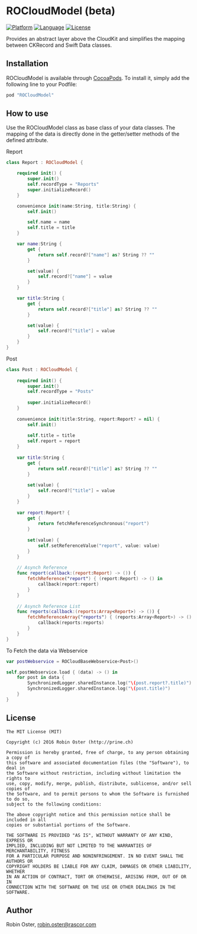 # ROCloudModel (beta)
[![Platform](http://img.shields.io/badge/platform-ios-blue.svg?style=flat
             )](https://developer.apple.com/iphone/index.action)
[![Language](http://img.shields.io/badge/language-swift-brightgreen.svg?style=flat
             )](https://developer.apple.com/swift)
[![License](http://img.shields.io/badge/license-MIT-lightgrey.svg?style=flat
            )](http://mit-license.org)

Provides an abstract layer above the CloudKit and simplifies the mapping between CKRecord and Swift Data classes.

## Installation

ROCloudModel is available through [CocoaPods](http://cocoapods.org). To install
it, simply add the following line to your Podfile:

```ruby
pod "ROCloudModel"
```

## How to use
Use the ROCloudModel class as base class of your data classes. The mapping of the data is directly done in the getter/setter methods of the defined attribute.

Report
```Swift
class Report : ROCloudModel {

    required init() {
        super.init()
        self.recordType = "Reports"
        super.initializeRecord()
    }

    convenience init(name:String, title:String) {
        self.init()

        self.name = name
        self.title = title
    }

    var name:String {
        get {
            return self.record?["name"] as? String ?? ""
        }

        set(value) {
            self.record?["name"] = value
        }
    }

    var title:String {
        get {
            return self.record?["title"] as? String ?? ""
        }

        set(value) {
            self.record?["title"] = value
        }
    }
}
```

Post
```Swift
class Post : ROCloudModel {
    
    required init() {
        super.init()
        self.recordType = "Posts"
        
        super.initializeRecord()
    }
    
    convenience init(title:String, report:Report? = nil) {
        self.init()
        
        self.title = title
        self.report = report
    }
    
    var title:String {
        get {
            return self.record?["title"] as? String ?? ""
        }
        
        set(value) {
            self.record?["title"] = value
        }
    }
    
    var report:Report? {
        get {
            return fetchReferenceSynchronous("report")
        }
        
        set(value) {
            self.setReferenceValue("report", value: value)
        }
    }
   
    // Asynch Reference
    func report(callback:(report:Report) -> ()) {
        fetchReference("report") { (report:Report) -> () in
            callback(report:report)
        }
    }
    
    // Asynch Reference List
    func reports(callback:(reports:Array<Report>) -> ()) {
        fetchReferenceArray("reports") { (reports:Array<Report>) -> () in
            callback(reports:reports)
        }
    }
}
```

To Fetch the data via Webservice
```Swift
var postWebservice = ROCloudBaseWebservice<Post>()

self.postWebservice.load { (data) -> () in
    for post in data {
        SynchronizedLogger.sharedInstance.log("\(post.report?.title)")
        SynchronizedLogger.sharedInstance.log("\(post.title)")
    }
}
```


## License

```
The MIT License (MIT)

Copyright (c) 2016 Robin Oster (http://prine.ch)

Permission is hereby granted, free of charge, to any person obtaining a copy of
this software and associated documentation files (the "Software"), to deal in
the Software without restriction, including without limitation the rights to
use, copy, modify, merge, publish, distribute, sublicense, and/or sell copies of
the Software, and to permit persons to whom the Software is furnished to do so,
subject to the following conditions:

The above copyright notice and this permission notice shall be included in all
copies or substantial portions of the Software.

THE SOFTWARE IS PROVIDED "AS IS", WITHOUT WARRANTY OF ANY KIND, EXPRESS OR
IMPLIED, INCLUDING BUT NOT LIMITED TO THE WARRANTIES OF MERCHANTABILITY, FITNESS
FOR A PARTICULAR PURPOSE AND NONINFRINGEMENT. IN NO EVENT SHALL THE AUTHORS OR
COPYRIGHT HOLDERS BE LIABLE FOR ANY CLAIM, DAMAGES OR OTHER LIABILITY, WHETHER
IN AN ACTION OF CONTRACT, TORT OR OTHERWISE, ARISING FROM, OUT OF OR IN
CONNECTION WITH THE SOFTWARE OR THE USE OR OTHER DEALINGS IN THE SOFTWARE.
```

## Author

Robin Oster, robin.oster@rascor.com
